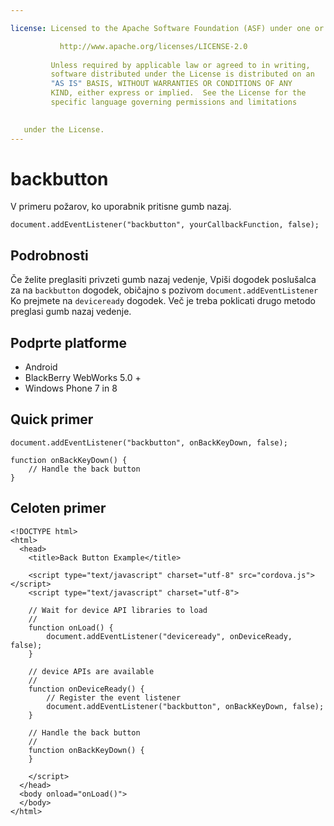 ```yaml
---

license: Licensed to the Apache Software Foundation (ASF) under one or more contributor license agreements. See the NOTICE file distributed with this work for additional information regarding copyright ownership. The ASF licenses this file to you under the Apache License, Version 2.0 (the "License"); you may not use this file except in compliance with the License. You may obtain a copy of the License at

           http://www.apache.org/licenses/LICENSE-2.0
    
         Unless required by applicable law or agreed to in writing,
         software distributed under the License is distributed on an
         "AS IS" BASIS, WITHOUT WARRANTIES OR CONDITIONS OF ANY
         KIND, either express or implied.  See the License for the
         specific language governing permissions and limitations
    

   under the License.
---
```


# backbutton

V primeru požarov, ko uporabnik pritisne gumb nazaj.

    document.addEventListener("backbutton", yourCallbackFunction, false);
    

## Podrobnosti

Če želite preglasiti privzeti gumb nazaj vedenje, Vpiši dogodek poslušalca za na `backbutton` dogodek, običajno s pozivom `document.addEventListener` Ko prejmete na `deviceready` dogodek. Več je treba poklicati drugo metodo preglasi gumb nazaj vedenje.

## Podprte platforme

*   Android
*   BlackBerry WebWorks 5.0 +
*   Windows Phone 7 in 8

## Quick primer

    document.addEventListener("backbutton", onBackKeyDown, false);
    
    function onBackKeyDown() {
        // Handle the back button
    }
    

## Celoten primer

    <!DOCTYPE html>
    <html>
      <head>
        <title>Back Button Example</title>
    
        <script type="text/javascript" charset="utf-8" src="cordova.js"></script>
        <script type="text/javascript" charset="utf-8">
    
        // Wait for device API libraries to load
        //
        function onLoad() {
            document.addEventListener("deviceready", onDeviceReady, false);
        }
    
        // device APIs are available
        //
        function onDeviceReady() {
            // Register the event listener
            document.addEventListener("backbutton", onBackKeyDown, false);
        }
    
        // Handle the back button
        //
        function onBackKeyDown() {
        }
    
        </script>
      </head>
      <body onload="onLoad()">
      </body>
    </html>